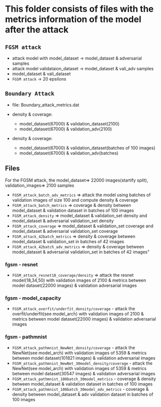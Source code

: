 # This folder consists of files with the metrics information of the model after the attack

## ```FGSM attack```
- attack model with model_dataset -> model_dataset & adversarial samples
- attack model validataion_dataset -> model_dataset & vali_adv samples
- model_dataset & vali_dataset
- ```FGSM attack``` -> 20 epsilons

## ```Boundary Attack```
- file: Boundary_attack_metrics.dat
- density & coverage: 
	- model_dataset(67000) & validation_dataset(2100)
	- model_dataset(67000) & validation_adv(2100)

- density & coverage:
	- model_dataset(67000) & validation_dataset(batches of 100 images)
	- model_dataset(67000) & validation_adv(batches)

## Files
For the FGSM attack, the model_dataset=> 22000 images(startify split), validation_images=> 2100 samples
- ```FGSM_attack_batch_adv_metrics``` => attack the model using batches of validation images of size 100 and compute density & coverage
- ```FGSM_attack_batch_metrics``` => coverage & density between model_dataset & validation dataset in batches of 100 images
- ```FGSM_attack_density``` => model_dataset & validation_set density and model_dataset & adversarial validation_set density
- ```FGSM_attack_coverage``` => model_dataset & validation_set coverage and model_dataset & adversarial validation_set coverage
- ```FGSM_attack_42batch_metrics``` => density & coverage between model_dataset & validation_set in batches of 42 images
- ```FGSM_attack_42batch_adv_metrics``` => density & coverage between model_dataset & adversarial validation_set in batches of 42 images"

### fgsm - resnet
- ```FGSM_attack_resnet18_coverage/density``` => attack the resnet model(18,34,50) with validation images of 2100 & metrics between model dataset(22000 images) & validation adversarial images

### fgsm - model_capacity
- ```FGSM_attack_overfit/underfit_density/coverage``` - attack the overfit/underfit(see model_arch) with validation images of 2100 & metrics between model dataset(22000 images) & validation adversarial images

### fgsm - pathmnist
- ```FGSM_attack_pathmnist_NewNet_density/coverage``` - attack the NewNet(see model_arch) with validation images of 5359 & metrics between model dataset(101821 images) & validation adversarial images
- ```FGSM_attack_pathmnist_NewNet_30model_density/coverage``` - attack the NewNet(see model_arch) with validation images of 5359 & metrics between model dataset(30547 images) & validation adversarial images
- ```FGSM_attack_pathmnist_100batch_30model_metrics``` - coverage & density between model_dataset & validation dataset in batches of 100 images
- ```FGSM_attack_pathmnist_100batch_30model_adv_metrics``` - coverage & density between model_dataset & adv validation dataset in batches of 100 images